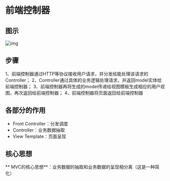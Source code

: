 # 前端控制器

## 图示

![img](https://upload-images.jianshu.io/upload_images/1844198-c930f9a9668b63ab.png?imageMogr2/auto-orient/strip%7CimageView2/2/w/539/format/webp)



## 步骤

1、前端控制器通过HTTP等协议接收用户请求，并分发给能处理该请求的Controller；
 2、Controller通过具体的业务逻辑处理请求，并返回model实体给前端控制器；
 3、前端控制器再将生成的model传递给视图模板生成相应的用户视图，再次返回给前端控制器；
 4、前端控制器将页面返回给前端控制器



## 各部分的作用

- Front Controller：分发调度
- Controller：业务数据抽取
- View Template：页面呈现



## 核心思想

** MVC的核心思想**：业务数据的抽取和业务数据的呈现相分离（这是一种简化）